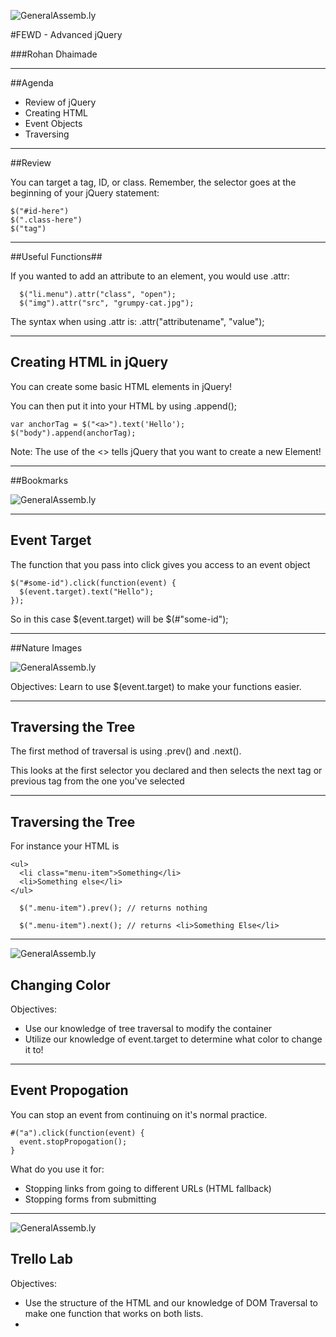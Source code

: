 ![GeneralAssemb.ly](../../img/icons/FEWD_Logo.png)

#FEWD - Advanced jQuery

###Rohan Dhaimade

---


##Agenda

* Review of jQuery
* Creating HTML
* Event Objects
* Traversing


---

##Review

You can target a tag, ID, or class. Remember, the selector goes at the beginning of your jQuery statement:

```
$("#id-here")
$(".class-here")
$("tag")
```


---

##Useful Functions##

If you wanted to add an attribute to an element, you would use .attr:

```
  $("li.menu").attr("class", "open");
  $("img").attr("src", "grumpy-cat.jpg");
```

The syntax when using .attr is: .attr("attributename", "value");

--- 

## Creating HTML in jQuery ##

You can create some basic HTML elements in jQuery!

You can then put it into your HTML by using .append();

```
var anchorTag = $("<a>").text('Hello');
$("body").append(anchorTag);

```

Note: The use of the <> tells jQuery that you want to create a new Element!

---

##Bookmarks

![GeneralAssemb.ly](../../img/icons/code_along.png)

---

## Event Target ##

The function that you pass into click gives you access to an event object

```
$("#some-id").click(function(event) {
  $(event.target).text("Hello");
});
```

So in this case $(event.target) will be $(#"some-id");


---

##Nature Images

![GeneralAssemb.ly](../../img/icons/exercise_icon_md.png)

Objectives: Learn to use $(event.target) to make your functions easier.

---


## Traversing the Tree ##

The first method of traversal is using .prev() and .next().

This looks at the first selector you declared and then selects the next tag or previous tag from the one you've selected

---

## Traversing the Tree ##

For instance your HTML is

```
<ul>
  <li class="menu-item">Something</li>
  <li>Something else</li>
</ul>
```

```
  $(".menu-item").prev(); // returns nothing
```

```
  $(".menu-item").next(); // returns <li>Something Else</li>
```	

---

![GeneralAssemb.ly](../../img/icons/exercise_icon_md.png)

## Changing Color ##

Objectives:

* Use our knowledge of tree traversal to modify the container
* Utilize our knowledge of event.target to determine what color to change it to!

---

## Event Propogation ##

You can stop an event from continuing on it's normal practice.

```
#("a").click(function(event) {
  event.stopPropogation();
}
```

What do you use it for:

* Stopping links from going to different URLs (HTML fallback)
* Stopping forms from submitting

---

![GeneralAssemb.ly](../../img/icons/exercise_icon_md.png)

## Trello Lab ##

Objectives:

* Use the structure of the HTML and our knowledge of DOM Traversal to make one function that works on both lists. 
* 




